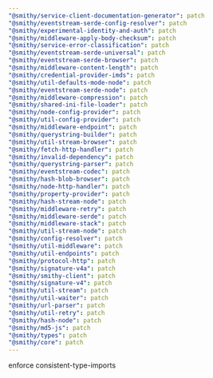 ```yaml
---
"@smithy/service-client-documentation-generator": patch
"@smithy/eventstream-serde-config-resolver": patch
"@smithy/experimental-identity-and-auth": patch
"@smithy/middleware-apply-body-checksum": patch
"@smithy/service-error-classification": patch
"@smithy/eventstream-serde-universal": patch
"@smithy/eventstream-serde-browser": patch
"@smithy/middleware-content-length": patch
"@smithy/credential-provider-imds": patch
"@smithy/util-defaults-mode-node": patch
"@smithy/eventstream-serde-node": patch
"@smithy/middleware-compression": patch
"@smithy/shared-ini-file-loader": patch
"@smithy/node-config-provider": patch
"@smithy/util-config-provider": patch
"@smithy/middleware-endpoint": patch
"@smithy/querystring-builder": patch
"@smithy/util-stream-browser": patch
"@smithy/fetch-http-handler": patch
"@smithy/invalid-dependency": patch
"@smithy/querystring-parser": patch
"@smithy/eventstream-codec": patch
"@smithy/hash-blob-browser": patch
"@smithy/node-http-handler": patch
"@smithy/property-provider": patch
"@smithy/hash-stream-node": patch
"@smithy/middleware-retry": patch
"@smithy/middleware-serde": patch
"@smithy/middleware-stack": patch
"@smithy/util-stream-node": patch
"@smithy/config-resolver": patch
"@smithy/util-middleware": patch
"@smithy/util-endpoints": patch
"@smithy/protocol-http": patch
"@smithy/signature-v4a": patch
"@smithy/smithy-client": patch
"@smithy/signature-v4": patch
"@smithy/util-stream": patch
"@smithy/util-waiter": patch
"@smithy/url-parser": patch
"@smithy/util-retry": patch
"@smithy/hash-node": patch
"@smithy/md5-js": patch
"@smithy/types": patch
"@smithy/core": patch
---
```


enforce consistent-type-imports
